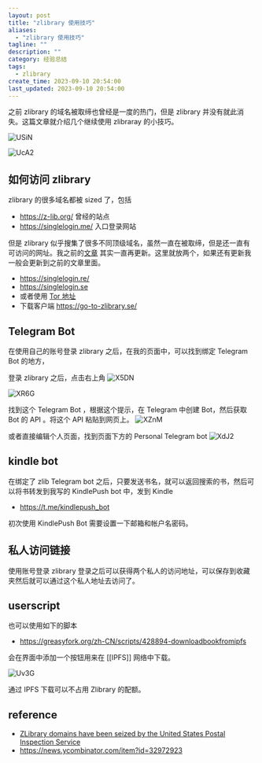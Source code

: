 ```yaml
---
layout: post
title: "zlibrary 使用技巧"
aliases:
  - "zlibrary 使用技巧"
tagline: ""
description: ""
category: 经验总结
tags:
  - zlibrary
create_time: 2023-09-10 20:54:00
last_updated: 2023-09-10 20:54:00
---
```


之前 zlibrary 的域名被取缔也曾经是一度的热门，但是 zlibrary 并没有就此消失。这篇文章就介绍几个继续使用 zlibraray 的小技巧。

![USiN](https://photo.einverne.info/images/2023/09/10/USiN.png)

![UcA2](https://photo.einverne.info/images/2023/09/10/UcA2.png)

## 如何访问 zlibrary

zlibrary 的很多域名都被 sized 了，包括

- https://z-lib.org/ 曾经的站点
- https://singlelogin.me/ 入口登录网站

但是 zlibrary 似乎搜集了很多不同顶级域名，虽然一直在被取缔，但是还一直有可访问的网址。我之前的[文章](/post/2018/02/free-online-books.html) 其实一直再更新。这里就放两个，如果还有更新我一般会更新到之前的文章里面。

- https://singlelogin.re/
- https://singlelogin.se
- 或者使用 [Tor 地址](http://loginzlib2vrak5zzpcocc3ouizykn6k5qecgj2tzlnab5wcbqhembyd.onion)
- 下载客户端 https://go-to-zlibrary.se/

## Telegram Bot

在使用自己的账号登录 zlibrary 之后，在我的页面中，可以找到绑定 Telegram Bot 的地方，

登录 zlibrary 之后，点击右上角
![X5DN](https://photo.einverne.info/images/2023/09/25/X5DN.png)


![XR6G](https://photo.einverne.info/images/2023/09/25/XR6G.png)

找到这个 Telegram Bot ，根据这个提示，在 Telegram 中创建 Bot，然后获取 Bot 的 API 。将这个 API 粘贴到网页上。
![XZnM](https://photo.einverne.info/images/2023/09/25/XZnM.png)

或者直接编辑个人页面，找到页面下方的 Personal Telegram bot
![XdJ2](https://photo.einverne.info/images/2023/09/25/XdJ2.png)

## kindle bot

在绑定了 zlib Telegram bot 之后，只要发送书名，就可以返回搜索的书，然后可以将书转发到我写的 KindlePush bot 中，发到 Kindle

- <https://t.me/kindlepush_bot>

初次使用 KindlePush Bot 需要设置一下邮箱和帐户名密码。

## 私人访问链接

使用账号登录 zlibrary 登录之后可以获得两个私人的访问地址，可以保存到收藏夹然后就可以通过这个私人地址去访问了。

## userscript

也可以使用如下的脚本

- https://greasyfork.org/zh-CN/scripts/428894-downloadbookfromipfs

会在界面中添加一个按钮用来在 [[IPFS]] 网络中下载。

![Uv3G](https://photo.einverne.info/images/2023/09/10/Uv3G.png)

通过 IPFS 下载可以不占用 Zlibrary 的配额。

## reference

- [ZLibrary domains have been seized by the United States Postal Inspection Service](https://news.ycombinator.com/item?id=33460970)
- <https://news.ycombinator.com/item?id=32972923>
